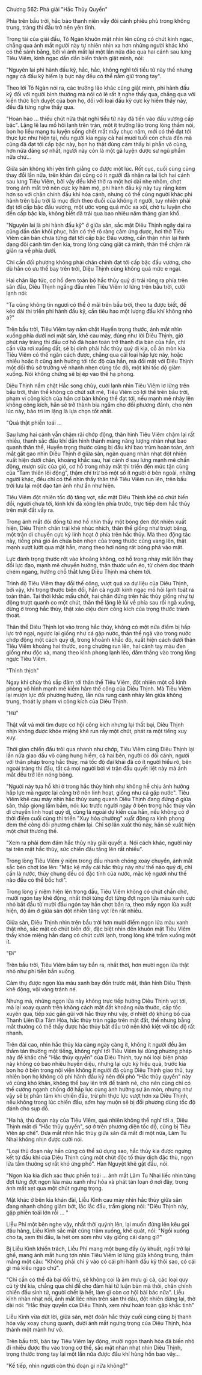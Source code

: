 




Chương 562: Phá giải "Hắc Thủy Quyển"


Phía trên bầu trời, hắc bào thanh niên vẫy đôi cánh phiêu phù trong không trung, tràng thi đấu trở nên yên tĩnh.

Trọng tài của giải đấu, Tô Ngàn khuôn mặt nhìn lên cũng có chút kinh ngạc, chẳng qua ánh mắt người này tự nhiên nhìn xa hơn những người khác khó có thể sánh bằng, bởi vì ánh mắt lại một lần nữa đảo qua hai cánh sau lưng Tiêu Viêm, kinh ngạc dần dần biến thành giật mình, nói:

"Nguyên lai phi hành đấu kỹ, hắc, hắc, không nghĩ tới tiểu tử này thế nhưng ngay cả đấu kỹ hiếm lạ bực này đều có thể nắm giữ trong tay".

Theo lời Tô Ngàn nói ra, các trưởng lão khác cũng giật mình, phi hành đấu kỹ đối với người bình thường mà nói có lẽ rất ít nghe thấy qua, chẳng qua với kiến thức lịch duyệt của bọn họ, đối với loại đấu kỹ cực kỳ hiếm thấy này, đều đã từng nghe thấy qua.

"Hoàn hảo … thiếu chút nữa thật nghĩ tiểu tử này đã tiến vào đấu vương cấp bậc". Lặng lẽ lau mồ hôi lạnh trên trán, một ít trưởng lão trong lòng thầm nói, bọn họ liều mạng tu luyện sống chết mất mấy chục năm, mới có thể đạt tới thực lực như hiện tại, nếu người kia ngay cả hai mươi tuổi còn chưa đến mà cũng đã đạt tới cấp bậc này, bọn họ thật đúng cảm thấy bi phẫn vô cùng, hơn nữa đáng sợ nhất, người này còn là một gã luyện dược sư ngũ phẩm nữa chứ...

Giữa sân không khí yên tĩnh giằng co được một lúc. Rốt cục, cuối cùng cũng thay đổi lần nữa, trên khán đài cũng có ít người đã nhận ra lai lịch hai cánh sau lưng Tiêu Viêm, bởi vậy đều khẽ thở ra một hơi dài nhẹ nhõm, chợt trong ánh mắt trở nên cực kỳ hâm mộ, phi hành đấu kỹ này tuy rằng kém hơn so với chân chính đấu khí hóa cánh, nhưng có thể cùng người khác phi hành trên bầu trời là mục đích theo đuổi của không ít người, tuy nhiên phải đạt tới cấp bậc đấu vương, một ước vọng quá mức xa xôi, chờ tu luyện cho đến cấp bậc kia, không biết đã trải qua bao nhiêu năm tháng gian khổ.

"Nguyên lai là phi hành đấu kỹ" ở giữa sân, sắc mặt Diêu Thịnh ngây dại ra cũng dần dần khôi phục, hắn có thể rõ ràng cảm ứng được, hơi thở Tiêu Viêm căn bản chưa từng đạt tới cấp bậc Đấu vương, cẩn thận nhìn lại hình dạng đôi cánh tím đen kia, trong lòng cũng giật cả mình, thân thể chậm rãi giản ra về phía dưới.

Chỉ cần đối phương không phải chân chính đạt tới cấp bậc đấu vương, cho dù hắn có ưu thế bay trên trời, Diệu Thịnh cũng không quá mức e ngại.

Hai chân lập tức, cơ hồ đem toàn bộ hắc thủy quỷ dị trải rộng ra phía trên sân đấu, Diêu Thịnh ngẩng đầu nhìn Tiêu Viêm lơ lửng trên bầu trời, cười lạnh nói:

"Ta cũng không tin ngươi có thể ở mãi trên bầu trời, theo ta được biết, để kéo dài thi triển phi hành đấu kỹ, cần tiêu hao một lượng đấu khí không nhỏ a?"

Trên bầu trời, Tiêu Viêm tay nắm chặt Huyền trọng thước, ánh mắt nhìn xuống phía dưới nơi mặt sân, khẽ cau mày, đúng như lời Diêu Thịnh, giờ phút này tràng thi đấu cơ hồ đã hoàn toàn trở thành địa bàn của hắn, chỉ cần vừa rơi xuống đất, sẽ bị dính phải hắc thủy quỷ dị kia, cỗ ăn mòn kia Tiêu Viêm có thể ngăn cách được, chẳng qua cái loại hấp lực này, hoặc nhiều hoặc ít cũng ảnh hưởng tới tốc độ của hắn, mà đối mặt với Diêu Thịnh một đối thủ sở trường về nhanh nhẹn cùng tốc độ, một khi tốc độ giảm xuống. Nói không chừng sẽ bị ép vào thế hạ phong.

Diêu Thịnh nắm chặt Hắc song chủy, cười lạnh nhìn Tiêu Viêm lơ lửng trên bầu trời, thân thể không có chút sứt mẻ, Tiêu Viêm có lợi thế trên bầu trời, phạm vi công kích của hắn cơ bản không thể đạt tới, nếu mạnh mẽ nhảy lên không công kích, hắn sẽ trở thành bia ngắm cho đối phương đánh, cho nên lúc này, bảo trì im lặng là lựa chọn tốt nhất.

"Quả thật phiền toái …

Sau lưng hai cánh vẫn chậm rãi chớp động, thân hình Tiêu Viêm chậm lại rất nhiều, thanh sắc đấu khí dần hình thành màng năng lượng nhàn nhạt bao quanh thân thể, Huyền trọng thước cũng bị đấu khí bao trùm hoàn toàn, ánh mắt gắt gao nhìn Diêu Thịnh ở giữa sân, ngân quang nhàn nhạt đột nhiên xuất hiện dưới chân, khoảng khắc sau, hai cánh ở sau lưng mạnh mẽ chấn động, mượn sức của gió, cơ hồ trong nháy mắt thi triển đến mức tận cùng của "Tam thiên lôi động", thậm chí trừ bỏ một số ít người ở bên ngoài, những người khác, đều chỉ có thể nhìn thấy thân thể Tiêu Viêm run lên, trên bầu trời lưu lại một đạo tàn ảnh như ẩn như hiện.

Tiêu Viêm đột nhiên tốc độ tăng vọt, sắc mặt Diêu Thịnh khẽ có chút biến đổi, người chưa tới, kình khí đã xông lên phía trước, trực tiếp đem hắc thủy trên mặt đất vẩy ra.

Trong ánh mắt đôi đồng tử mơ hồ nhìn thấy một bóng đen đột nhiên xuất hiện, Diêu Thịnh chân trái khẽ nhúc nhích, thân thể giống như trượt băng, một trận di chuyển cực kỳ linh hoạt ở phía trên hắc thủy. Mà theo động tác này, tiếng phá gió ẩn chứa bén nhọn của trọng thước cũng vang lên, thật mạnh xượt lướt qua mặt hắn, mang theo hơi nóng rát bỏng phả vào mặt.

Lực đánh trọng thước rớt vào khoảng không, cơ hồ trong nháy mắt liền thay đổi lực đạo, mạnh mẽ chuyển hướng, thân thước uốn éo, từ chém dọc thành chém ngang, hướng chỗ thắt lưng Diêu Thịnh mà chém tới.

Trình độ Tiêu Viêm thay đổi thế công, vượt quá xa dự liệu của Diêu Thịnh, bởi vậy, khi trọng thước biến đổi, hắn cả người kinh ngạc mồ hôi lạnh toát ra toàn thân. Tại thời khắc mấu chốt, hai chân đứng trên hắc thủy giống như tự động trượt quanh co một chút, thân thể lặng lẽ lùi về phía sau rồi ngã xuống, dừng ở trong hắc thủy, thật xảo diệu đem công kích của trọng thước tránh thoát.

Thân thể Diêu Thịnh lọt vào trong hắc thủy, không có một nửa điểm bị hấp lực trở ngại, ngược lại giống như cá gặp nước, thân thể ngã vào trong nước chớp động một cách quỷ dị, trong khoảnh khắc đó, xuất hiện cách dưới thân Tiêu Viêm khoảng hai thước, song chưởng run lên, hai cánh tay màu đen giống như độc xà, mang theo kình phong lạnh lẽo, đâm thẳng vào trong lồng ngực Tiêu Viêm.

"Thình thịch"

Ngay khi chủy thủ sắp đâm tới thân thể Tiêu Viêm, đột nhiên một cỗ kình phong vô hình mạnh mẽ kiềm hãm thế công của Diêu Thịnh. Mà Tiêu Viêm lại mượn lực đổi phương hướng, lần nữa rung cánh nhảy lên giữa không trung, thoát ly phạm vi công kích của Diêu Thịnh.

"Hừ"

Thật vất vả mới tìm được cơ hội công kích nhưng lại thất bại, Diêu Thịnh nhịn không được khóe miệng khẽ run rẩy một chút, phát ra một tiếng xuy xuy.

Thời gian chiến đấu trôi qua nhanh như chớp, Tiêu Viêm cùng Diêu Thịnh lại lần nữa giao đấu vô cùng hung hiểm, cả hai bên, người có đôi cánh, người với thân pháp trong hắc thủy, mà tốc độ đại khái đã có ít người hiểu rõ, bên ngoài tràng thi đấu, tất cả mọi người bởi vì trận đấu quyết liệt này mà ánh mắt đều trở lên nóng bỏng.

"Người này tựa hồ khi ở trong hắc thủy hình như không hề chịu ảnh hưởng hấp lực mà ngược lại càng trở nên linh hoạt, giống như cá gặp nước". Tiêu Viêm khẽ cau mày nhìn hắc thủy xung quanh Diêu Thịnh đang đứng ở giữa sân, thấp giọng lẩm bẩm, nói: lúc trước người ngày ở bên trong hắc thủy vẫn di chuyển linh hoạt quỷ dị, cũng là ngoài dự kiến của hắn, nếu không có ở thời điểm cuối cùng thi triển "Xuy hỏa chưởng" xuất động ra kình phong đem thế công đối phương chậm lại. Chỉ sợ lần xuất thủ này, hắn sẽ xuất hiện một chút thương thế.

"Xem ra phải đem đám hắc thủy này giải quyết a. Nói cách khác, người này tại trên mặt hắc thủy, sức chiến đấu tăng lên rất nhiều".

Trong lòng Tiêu Viêm ý niệm trong đầu nhanh chóng xoay chuyển, ánh mắt sắc bén chợt lóe lên: "Mặc kệ mấy cái hắc thủy này như thế nào quỷ dị, chỉ cần là nước, thủy chung đều có đặc tính của nước, mặc kệ ngươi như thế nào đều có thể bốc hơi".

Trong lòng ý niệm hiện lên trong đầu, Tiêu Viêm không có chút chần chờ, mười ngón tay khẽ động, nhất thời từng đợt từng đợt ngọn lửa màu xanh cực nhỏ bắt đầu từ mười đầu ngón tay hắn chợt bắn ra, theo mấy ngọn lửa xuất hiện, độ ấm ở giữa sân đột nhiên tăng vọt lên rất nhiều.

Giữa sân, Diêu Thịnh nhìn trên bầu trời hơn mười điểm ngọn lửa màu xanh thật nhỏ, sắc mặt có chút biến đổi, đặc biệt nhìn đến khuôn mặt Tiêu Viêm thấy khóe miệng hắn đang có chút cười lạnh, trong lòng khẽ trầm xuống một ít.

"Đi"

Trên bầu trời, Tiêu Viêm bấm tay bắn ra, nhất thời, hơn mười ngọn lửa thật nhỏ như phi tiễn bắn xuống.

Cảm thụ được ngọn lửa màu xanh bay đến trước mặt, thân hình Diêu Thịnh khẽ động, vội vàng tránh né.

Nhưng mà, những ngọn lửa này không trực tiếp hướng Diêu Thịnh vọt tới, mà lại xoay quanh trên không cách mặt đất khoảng nửa thước, cấp tốc xuyên qua, tiếp xúc gần gũi với hắc thủy như vậy, ở nhiệt độ khủng bố của Thanh Liên Địa Tâm Hỏa, hắc thủy tràn ngập trên mặt đất, thế nhưng bằng mắt thường có thể thấy được hắc thủy bắt đầu trở nên khô kiệt với tốc độ rất nhanh.

Trên đài cao, nhìn hắc thủy kia càng ngày càng ít, không ít người đều âm thầm tán thưởng một tiếng, không nghĩ tới Tiêu Viêm lại dùng phương pháp này để khắc chế "Hắc thủy quyển" của Diêu Thịnh, tuy nói loại biện pháp này không có bao nhiêu huyền diệu, nhưng lại cực kỳ hiệu quả, trước kia bọn họ ở bên trong nội viện không ít người đã cùng Diêu Thịnh giao thủ, tuy nhiên bọn họ không có phi hành đấu kỹ nên đối phó "Hắc thủy quyển" này vô cùng khó khăn, không thể bay lên trời để tránh né, cho nên cũng chỉ có thể cường ngạnh chống đỡ hấp lực cùng ảnh hưởng sự ăn mòn, nhưng như vậy sẽ bị phân tâm khi chiến đấu, trừ phi thực lực vượt hơn xa Diêu Thịnh, nếu không trong lúc chiến đấu, sớm hay muộn sẽ bị đối phương dùng tốc độ đánh cho sụp đổ.

"Ha hả, thủ đoạn này của Tiêu Viêm, quả nhiên không thể nghĩ tới a, Diêu Thịnh mất đi "Hắc thủy quyển", sợ ở trên phương diện tốc độ, cũng bị Tiêu Viên áp chế". Đưa mắt nhìn hắc thủy giữa sân đã mất đi một nữa, Lâm Tu Nhai không nhịn được cười nói.

"Loại thủ đoạn này hắn cũng có thể sử dụng sao, hắc thủy kia được ngưng kết từ đấu khí của Diêu Thịnh cùng một chút độc tố thủy dịch đặc thù, ngọn lửa tầm thường sợ rất khó ứng phó". Hàn Nguyệt khẽ gật đầu, nói.

"Ngọn lửa kia đích xác thực phiền toái … ánh mắt Lâm Tu Nhai liếc nhìn từng đợt từng đợt ngọn lửa màu xanh như hỏa xà phát tán loạn ở nơi đây, trong ánh mắt xẹt qua một chút ngưng trọng.

Mặt khác ở bên kia khán đài, Liễu Kình cau mày nhìn hắc thủy giữa sân đang nhanh chóng giảm bớt, lắc lắc đầu, trầm giọng nói: "Diêu Thịnh này, gặp phiền toái lớn rồi … "

Liễu Phỉ một bên nghe vậy, nhất thời quýnh lên, lại muốn đứng lên kêu gọi đầu hàng, Liễu Kình sắc mặt cũng trầm xuống, khẽ quát, nói: "Ngồi xuống cho ta, xem thi đấu, la hét om sòm như vậy giống cái dạng gì?"

Bị Liễu Kình khiển trách, Liễu Phỉ mang một bụng đầy ủy khuất, ngồi trở lại ghế, mang ánh mắt hung tợn nhìn Tiêu Viêm lơ lửng giữa không trung, thầm mắng một câu: "Không phải chỉ ỷ vào có cái phi hành đấu kỹ thôi sao, có cái gì mà kiêu ngạo chứ".

"Chỉ cần có thể đả bại đối thủ, sẽ không coi là âm mưu gì cả, các loại quy củ tỷ thí kia, chẳng qua chỉ để cho đám hài tử luận bàn mà thôi, chân chính chiến đấu sinh tử, người chết là hết, làm gì còn cơ hội bài bác nữa". Liễu kình nhàn nhạt nói, ánh mắt liếc nhìn trên sân thi đấu, đột nhiên dừng lại, thở dài nói: "Hắc thủy quyển của Diêu Thịnh, xem như hoàn toàn gặp khắc tinh"

Liễu Kình vừa dứt lời, giữa sân, một đoàn hắc thủy cuối cùng cũng bị thanh hỏa vây xoay chung quanh, dưới ánh mắt ngưng trọng của Diệu Thịnh, hóa thành một mảnh hư vô.

Trên bầu trời, bàn tay Tiêu Viêm lay động, mười ngọn thanh hỏa đã biến nhỏ đi nhiều được thu vào trong cơ thể, sắc mặt nhàn nhạt nhìn Diêu Thịnh, trọng thước trong tay lại một lần nữa được đấu khí hùng hồn bao vây…

"Kế tiếp, nhìn ngươi còn thủ đoạn gì nữa không?"




